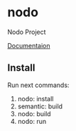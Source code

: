 # nodo
Nodo Project

[Documentaion](./doc/index.md)

## Install
Run next commands:
1. nodo: install
2. semantic: build
3. nodo: build
4. nodo: run